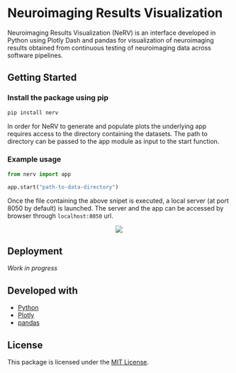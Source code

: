 # Neuroimaging Results Visualization

Neuroimaging Results Visualization (NeRV) is an interface developed in Python using Plotly Dash and pandas for visualization of neuroimaging results obtained from continuous testing of neuroimaging data across software pipelines.

## Getting Started

### Install the package using pip

```cmd
pip install nerv
```

In order for NeRV to generate and populate plots the underlying app requires access to the directory containing the datasets. The path to directory can be passed to the app module as input to the start function.

### Example usage

```python
from nerv import app

app.start("path-to-data-directory")
```

Once the file containing the above snipet is executed, a local server (at port 8050 by default) is launched. The server and the app can be accessed by browser through `localhost:8050` url.

<p alt="Interface-image" align="center"><a href="https://github.com/rmanaem/nerv/blob/master/img/interface.PNG"><img src="https://github.com/rmanaem/nerv/blob/master/img/interface.PNG?raw=true"/></a></p>

## Deployment

_Work in progress_

## Developed with

- [Python](https://www.python.org/)
- [Plotly](https://plotly.com/python/)
- [pandas](https://pandas.pydata.org/)

## License

This package is licensed under the [MIT License](LICENSE).
